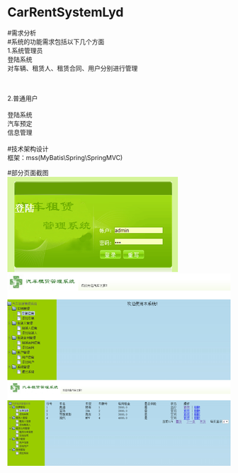 
# CarRentSystemLyd</br> 

#需求分析</br> 
#系统的功能需求包括以下几个方面</br> 
1.系统管理员</br> 
登陆系统</br> 
对车辆、租赁人、租赁合同、用户分别进行管理</br> </br> </br> 

2.普通用户</br> </br> 
登陆系统</br> 
汽车预定</br> 
信息管理</br> </br> 
#技术架构设计</br> 
框架：mss(MyBatis\Spring\SpringMVC)</br> 

#部分页面截图</br> 
![Alt text](https://github.com/lvyidan/CarRentSystemLyd/raw/master/photo/login.png)
![Alt text](https://github.com/lvyidan/CarRentSystemLyd/raw/master/photo/welcome.png)
![Alt text](https://github.com/lvyidan/CarRentSystemLyd/raw/master/photo/carList.png)

